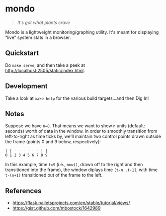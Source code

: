 # mondo

> _It's got what plants crave_

Mondo is a lightweight monitoring/graphing utility. It's meant for displaying
"live" system stats in a browser.

## Quickstart

Do `make serve`, and then take a peek at <http://localhost:2505/static/index.html>.

## Development

Take a look at `make help` for the various build targets...and then Dig In!

## Notes

Suppose we have `n=8`. That means we want to show `n` units (default: seconds)
worth of data in the window. In order to smoothly transition from left-to-right
as time ticks by, we'll maintain two control points drawn outside the frame
(points 0 and 9 below, respectively):

```text
| | - - - - - - | |
0 1 2 3 4 5 6 7 8 9
```

In this example, time `t=9` (i.e., `now()`, drawn off to the right and then
transitioned into the frame), the window diplays time `[t-n..t-1]`, with time
`t-(n+1)` transitioned out of the frame to the left.

## References

* <https://flask.palletsprojects.com/en/stable/tutorial/views/>
* <https://gist.github.com/mbostock/1642989>
